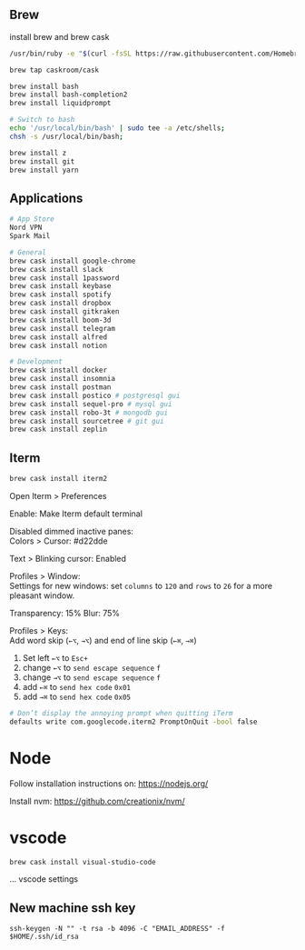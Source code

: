 ## Brew

install brew and brew cask

```sh
/usr/bin/ruby -e "$(curl -fsSL https://raw.githubusercontent.com/Homebrew/install/master/install)"

brew tap caskroom/cask
```

```sh
brew install bash
brew install bash-completion2
brew install liquidprompt

# Switch to bash 
echo '/usr/local/bin/bash' | sudo tee -a /etc/shells;
chsh -s /usr/local/bin/bash;

brew install z
brew install git
brew install yarn
```


## Applications

```sh
# App Store
Nord VPN
Spark Mail
```

```sh
# General
brew cask install google-chrome
brew cask install slack
brew cask install 1password
brew cask install keybase
brew cask install spotify
brew cask install dropbox
brew cask install gitkraken
brew cask install boom-3d
brew cask install telegram
brew cask install alfred
brew cask install notion
```

```sh
# Development
brew cask install docker
brew cask install insomnia
brew cask install postman 
brew cask install postico # postgresql gui
brew cask install sequel-pro # mysql gui
brew cask install robo-3t # mongodb gui
brew cask install sourcetree # git gui
brew cask install zeplin
```

## Iterm
```sh
brew cask install iterm2
```

Open Iterm > Preferences

Enable: Make Iterm default terminal

Disabled dimmed inactive panes:  
Colors > Cursor: #d22dde

Text > Blinking cursor: Enabled

Profiles > Window:  
Settings for new windows: set `columns` to `120` and `rows` to `26` for a more pleasant window.

Transparency: 15%
Blur: 75%


Profiles > Keys:  
Add word skip (`←⌥`, `→⌥`) and end of line skip (`←⌘`, `→⌘`)  

1. Set left `←⌥` to `Esc+`
2. change `←⌥` to `send escape sequence` `f`
3. change `→⌥` to `send escape sequence` `f` 
4. add `←⌘` to `send hex code` `0x01` 
5. add `→⌘` to `send hex code` `0x05` 

```sh
# Don’t display the annoying prompt when quitting iTerm
defaults write com.googlecode.iterm2 PromptOnQuit -bool false
```

# Node
Follow installation instructions on: https://nodejs.org/

Install nvm: https://github.com/creationix/nvm/

# vscode
```sh
brew cask install visual-studio-code
```

... vscode settings


## New machine ssh key

```
ssh-keygen -N "" -t rsa -b 4096 -C "EMAIL_ADDRESS" -f $HOME/.ssh/id_rsa
```
